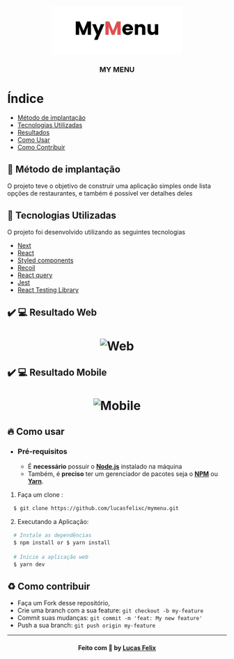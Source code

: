 <h3 align="center">
    <img alt="Logo" title="#logo" width="300px" src=".github/mymenu.png">
    <br><br>
    <b>MY MENU</b>
    <br>
</h3>

# Índice

- [Método de implantação](#implantacao)
- [Tecnologias Utilizadas](#tecnologias-utilizadas)
- [Resultados](#resultados)
- [Como Usar](#como-usar)
- [Como Contribuir](#como-contribuir)

<a id="implantacao"></a>

## :bookmark: Método de implantação

O projeto teve o objetivo de construir uma aplicação simples onde lista opções de restaurantes, e também é possível ver detalhes deles

<a id="tecnologias-utilizadas"></a>

## :rocket: Tecnologias Utilizadas

O projeto foi desenvolvido utilizando as seguintes tecnologias

- [Next](https://nextjs.org/)
- [React](https://reactjs.org/)
- [Styled components](https://styled-components.com/)
- [Recoil](https://recoiljs.org/)
- [React query](https://react-query.tanstack.com/)
- [Jest](https://jestjs.io/pt-BR/)
- [React Testing Library](https://testing-library.com/docs/react-testing-library/intro/)

<a id="resultados"></a>

## :heavy_check_mark: :computer: Resultado Web

<h1 align="center">
    <img alt="Web" src=".github/desktop.gif" width="900px">
</h1>

## :heavy_check_mark: :computer: Resultado Mobile

<h1 align="center">
    <img alt="Mobile" src=".github/mobile.gif" width="900px">
</h1>

<a id="como-usar"></a>

## :fire: Como usar

- ### **Pré-requisitos**

  - É **necessário** possuir o **[Node.js](https://nodejs.org/en/)** instalado na máquina
  - Também, é **preciso** ter um gerenciador de pacotes seja o **[NPM](https://www.npmjs.com/)** ou **[Yarn](https://yarnpkg.com/)**.

1. Faça um clone :

```sh
  $ git clone https://github.com/lucasfelixc/mymenu.git
```

2. Executando a Aplicação:

```sh
  # Instale as dependências
  $ npm install or $ yarn install

  # Inicie a aplicação web
  $ yarn dev
```

<a id="como-contribuir"></a>

## :recycle: Como contribuir

- Faça um Fork desse repositório,
- Crie uma branch com a sua feature: `git checkout -b my-feature`
- Commit suas mudanças: `git commit -m 'feat: My new feature'`
- Push a sua branch: `git push origin my-feature`

---

<h4 align="center">
    Feito com 💜 by <a href="https://www.linkedin.com/in/lucasfelixdev/" target="_blank">Lucas Felix</a>
</h4>
